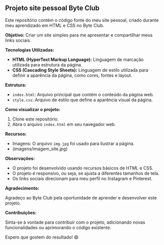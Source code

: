 ## Projeto site pessoal Byte Club

Este repositório contém o código fonte do meu site pessoal, criado durante meu aprendizado em HTML e CSS no Byte Club. 

**Objetivo:** 
Criar um site simples para me apresentar e compartilhar meus links sociais.

**Tecnologias Utilizadas:**

- **HTML (HyperText Markup Language):**  Linguagem de marcação utilizada para estrutura da página.
- **CSS (Cascading Style Sheets):** Linguagem de estilo utilizada para definir a aparência da página, como cores, fontes e layout. 

**Estrutura:**

- `index.html`:  Arquivo principal que contém o conteúdo da página web. 
- `style.css`:  Arquivo de estilo que define a aparência visual da página.

**Como visualizar o projeto:**

1. Clone este repositório.
2. Abra o arquivo `index.html` em seu navegador web.

**Recursos:**

- Imagens: O arquivo `img.jpg` foi usado para ilustrar a página.
-  (imagens/imagem_site.jpg)

**Observações:**

- O projeto foi desenvolvido usando recursos básicos de HTML e CSS.
- O projeto é responsivo, ou seja, se ajusta a diferentes tamanhos de tela.
- Os links sociais direcionam para meu perfil no Instagram e Pinterest.

**Agradecimento:**

Agradeço ao Byte Club pela oportunidade de aprender e desenvolver este projeto. 

**Contribuições:**

Sinta-se à vontade para contribuir com o projeto, adicionando novas funcionalidades ou aprimorando o código existente. 

Espero que gostem do resultado! 😄
